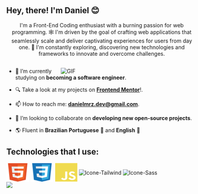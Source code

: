 <h2>Hey, there! I'm Daniel 😊</h2>
<p align="center">
I'm a Front-End Coding enthusiast with a burning passion for web programming. 🕸️ I'm driven by the goal of crafting web applications that seamlessly scale and deliver captivating experiences for users from day one. 🚀 I'm constantly exploring, discovering new technologies and frameworks to innovate and overcome challenges.
</p>

##

<!--- Web illustrations by Storyset ( https://storyset.com/web ) --->
<img align="right" alt="GIF" src="https://user-images.githubusercontent.com/90595158/224520261-cac35362-4a70-4108-85c8-260ac8e0b0bd.svg#gh-dark-mode-only" width="360px"/>

- 🔭 I’m currently studying on **becoming a software engineer**.

- 🔍 Take a look at my projects on [**Frontend Mentor**](https://www.frontendmentor.io/profile/danielmrz-dev)!.

- 📫 How to reach me: **danielmrz.dev@gmail.com**.

- 👯 I’m looking to collaborate on **developing new open-source projects**.

- 🌎 Fluent in **Brazilian Portuguese** 📖 and **English** 🌟


<h2>Technologies that I use: </h2>
<div style="display: inline_block">
  <img align="center" alt="Icone-HTML" height="50" width="60" src="https://raw.githubusercontent.com/devicons/devicon/master/icons/html5/html5-original.svg">
  <img align="center" alt="Icone-CSS" height="50" width="60" src="https://raw.githubusercontent.com/devicons/devicon/master/icons/css3/css3-original.svg">
  <img align="center" alt="Icone-Js" height="50" width="60" src="https://raw.githubusercontent.com/devicons/devicon/master/icons/javascript/javascript-plain.svg">
  <img align="center" alt="Icone-Tailwind" height="60" width="60" src="https://shadowblood.gallerycdn.vsassets.io/extensions/shadowblood/tailwind-moon/3.0.2/1673948732518/Microsoft.VisualStudio.Services.Icons.Default">
  <img align="center" alt="Icone-Sass" height="50" width="60" src="https://cdn.jsdelivr.net/gh/devicons/devicon/icons/sass/sass-original.svg">

</div>
<img height="165" src="https://github-readme-streak-stats.herokuapp.com/?user=danielmrz-dev&theme=dracula&hide_border=false">



